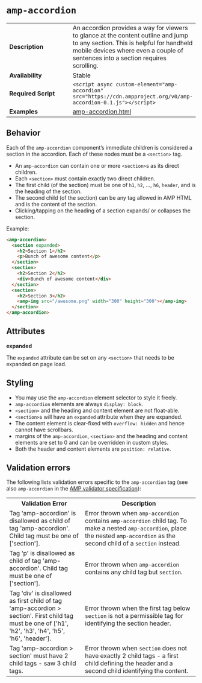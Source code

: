<!---
Copyright 2016 The AMP HTML Authors. All Rights Reserved.

Licensed under the Apache License, Version 2.0 (the "License");
you may not use this file except in compliance with the License.
You may obtain a copy of the License at

      http://www.apache.org/licenses/LICENSE-2.0

Unless required by applicable law or agreed to in writing, software
distributed under the License is distributed on an "AS-IS" BASIS,
WITHOUT WARRANTIES OR CONDITIONS OF ANY KIND, either express or implied.
See the License for the specific language governing permissions and
limitations under the License.
-->

# <a name="amp-accordion"></a> `amp-accordion`

<table>
  <tr>
    <td class="col-fourty"><strong>Description</strong></td>
    <td>An accordion provides a way for viewers to glance at the content outline and jump to any section. This is helpful for handheld mobile devices where even a couple of sentences into a section requires scrolling.</td>
  </tr>
  <tr>
    <td class="col-fourty" width="40%"><strong>Availability</strong></td>
    <td>Stable</td>
  </tr>
  <tr>
    <td class="col-fourty"><strong>Required Script</strong></td>
    <td><code>&lt;script async custom-element="amp-accordion" src="https://cdn.ampproject.org/v0/amp-accordion-0.1.js">&lt;/script></code></td>
  </tr>
  <tr>
    <td class="col-fourty"><strong>Examples</strong></td>
    <td><a href="https://ampbyexample.com/components/amp-accordion">amp-accordion.html</a></td>
  </tr>
</table>

## Behavior

Each of the `amp-accordion` component’s immediate children is considered a section in the accordion. Each of these nodes must be a `<section>` tag.

- An `amp-accordion` can contain one or more `<section>`s as its direct children.
- Each `<section>` must contain exactly two direct children.
- The first child (of the section) must be one of `h1`, `h2`, ..., `h6`, `header`, and is the heading of the section.
- The second child (of the section) can be any tag allowed in AMP HTML and is the content of the section.
- Clicking/tapping on the heading of a section expands/ or collapses the section.

Example:

```html
<amp-accordion>
  <section expanded>
    <h2>Section 1</h2>
    <p>Bunch of awesome content</p>
  </section>
  <section>
    <h2>Section 2</h2>
    <div>Bunch of awesome content</div>
  </section>
  <section>
    <h2>Section 3</h2>
    <amp-img src="/awesome.png" width="300" height="300"></amp-img>
  </section>
</amp-accordion>
```

## Attributes

**expanded**

The `expanded` attribute can be set on any `<section>` that needs to be expanded on page load.

## Styling

- You may use the `amp-accordion` element selector to style it freely.
- `amp-accordion` elements are always `display: block`.
- `<section>` and the heading and content element are not float-able.
- `<section>`s will have an `expanded` attribute when they are expanded.
- The content element is clear-fixed with `overflow: hidden` and hence cannot have scrollbars.
- margins of the `amp-accordion`, `<section>` and the heading and content elements are set to 0 and can be overridden in custom styles.
- Both the header and content elements are `position: relative`.

## Validation errors

The following lists validation errors specific to the `amp-accordion` tag
(see also `amp-accordion` in the [AMP validator specification](https://github.com/ampproject/amphtml/blob/master/extensions/amp-accordion/0.1/validator-amp-accordion.protoascii)):

<table>
  <tr>
    <th width="40%"><strong>Validation Error</strong></th>
    <th>Description</th>
  </tr>
  <tr>
    <td width="40%">Tag 'amp-accordion' is disallowed as child of tag
        'amp-accordion'. Child tag must be one of ['section'].</td>
    <td>Error thrown when <code>amp-accordion</code> contains
        <code>amp-accordion</code> child tag. To make a nested
        <code>amp-accordion</code>, place the nested <code>amp-accordion</code>
        as the second child of a <code>section</code> instead.
    </td>
  </tr>
  <tr>
    <td width="40%">Tag 'p' is disallowed as child of tag 'amp-accordion'.
        Child tag must be one of ['section'].</td>
    <td>Error thrown when <code>amp-accordion</code> contains any child tag
        but <code>section</code>.
    </td>
  </tr>
  <tr>
    <td width="40%">Tag 'div' is disallowed as first child of tag
        'amp-accordion > section'. First child tag must be one of ['h1', 'h2',
        'h3', 'h4', 'h5', 'h6', 'header'].</td>
    <td>Error thrown when the first tag below <code>section</code> is not a
        permissible tag for identifying the section header.</td>
  </tr>
  <tr>
    <td width="40%">Tag 'amp-accordion > section' must have 2 child tags -
        saw 3 child tags.</td>
    <td>Error thrown when <code>section</code> does not have exactly 2 child tags -
        a first child defining the header and a second child identifying
        the content.</td>
  </tr>
</table>
